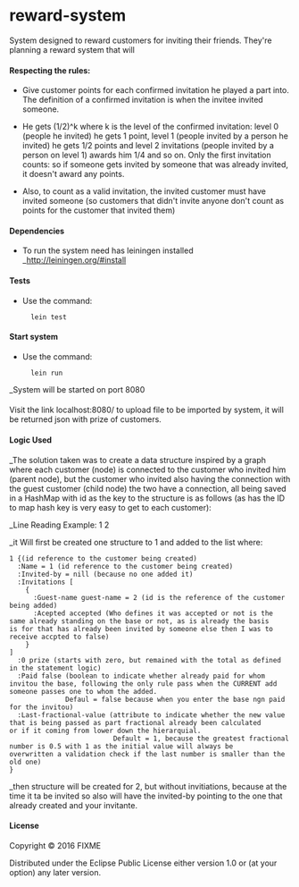 # reward-system

System designed to reward customers for inviting their friends. They're planning a reward system that will

#### Respecting the rules:

 * Give customer points for each confirmed invitation he played a part into. The definition of a confirmed invitation is when the invitee invited someone.

 * He gets (1/2)^k where k is the level of the confirmed invitation: level 0 (people he invited) he gets 1 point, level 1 (people invited by a person he invited) he gets 1/2 points and level 2 invitations (people invited by a person on level 1) awards him 1/4 and so on. Only the first invitation counts: so if someone gets invited by someone that was already invited, it doesn't award any points.

 * Also, to count as a valid invitation, the invited customer must have invited someone (so customers that didn't invite anyone don't count as points for the customer that invited them)

#### Dependencies

* To run the system need has leiningen installed _http://leiningen.org/#install


#### Tests

* Use the command: 
  ```
    lein test
  ```
  
#### Start system 

* Use the command: 
  ```
    lein run
  ```
  
_System will be started on port 8080
  
#### 

Visit the link localhost:8080/ to upload file to be imported by system, it will be returned json with prize of customers.

#### Logic Used

_The solution taken was to create a data structure inspired by a graph where each customer (node) is connected to the customer who invited him (parent node), but the customer who invited also having the connection with the guest customer (child node) the two have a connection, all being saved in a HashMap with id as the key to the structure is as follows (as has the ID to map hash key is very easy to get to each customer):

_Line Reading Example: 1 2

_it Will first be created one structure to 1 and added to the list where:

```
1 {(id reference to the customer being created)
  :Name = 1 (id reference to the customer being created)
  :Invited-by = nill (because no one added it)
  :Invitations [
    {
      :Guest-name guest-name = 2 (id is the reference of the customer being added)
      :Acepted accepted (Who defines it was accepted or not is the same already standing on the base or not, as is already the basis                          is for that has already been invited by someone else then I was to receive accpted to false)
    }
]
  :0 prize (starts with zero, but remained with the total as defined in the statement logic)
  :Paid false (boolean to indicate whether already paid for whom invitou the base, following the only rule pass when the CURRENT add                someone passes one to whom the added.
              Defaul = false because when you enter the base ngn paid for the invitou)
  :Last-fractional-value (attribute to indicate whether the new value that is being passed as part fractional already been calculated                           or if it coming from lower down the hierarquial.
                          Default = 1, because the greatest fractional number is 0.5 with 1 as the initial value will always be                                 overwritten a validation check if the last number is smaller than the old one)
}
```
_then structure will be created for 2, but without invitiations, because at the time it ta be invited so also will have the invited-by pointing to the one that already created and your invitante.

#### License

Copyright © 2016 FIXME

Distributed under the Eclipse Public License either version 1.0 or (at
your option) any later version.
